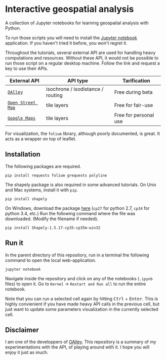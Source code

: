 # Interactive geospatial analysis

A collection of Jupyter notebooks for learning geospatial analysis with Python.

To run those scripts you will need to install the [Jupyter notebook](http://jupyter.org/) application.
If you haven't tried it before, you won't regret it.

Throughout the tutorials, several external API are used
for handling heavy computations and resources.
Without these API, it would not be possible to run those script on a regular desktop machine.
Follow the link and request a key to use their APIs.

External API | API type | Tarification
-----|----------|--------------
[`OAlley`](https://api.oalley.fr/) | isochrone / isodistance / routing | Free during beta
[`Open Street Map`](http://tile.openstreetmap.fr/) | tile layers | Free for fair-use
[`Google Maps`](https://developers.google.com/maps/?hl=fr) | tile layers | Free for personal use

For visualization, the `folium` library, although poorly documented, is great.
It acts as a wrapper on top of leaflet.

## Installation
The following packages are required.

```
pip install requests folium grequests polyline
```

The shapely package is also required in some advanced tutorials.
On Unix and Mac systems, install it with `pip`.
```
pip install shapely
```
On Windows, download the package [here](http://www.lfd.uci.edu/~gohlke/pythonlibs/#shapely) (`cp27` for python 2.7, `cp34` for python 3.4, etc.)
Run the following command where the file was downloaded. (Modify the filename if needed).

```
pip install Shapely-1.5.17-cp35-cp35m-win32
```


## Run it

In the parent directory of this repository, run in a terminal the following command
to open the local web-application.

```
jupyter notebook
```

Navigate inside the repository and click on any of the notebooks (`.ipynb` files) to open it.
Go to  `Kernel` -> `Restart and Run all` to run the entire notebook.

Note that you can run a selected cell again by hitting <kbd>Ctrl</kbd> + <kbd>Enter</kbd>.
This is highly convienient if you have made heavy API calls in the previous cell, but just want to update some parameters visualization in the currently selected cell.


## Disclaimer

I am one of the developpers of [OAlley](https://api.oalley.fr/).
This repository is a summary of my experimentations with the API, of playing around with it.
I hope you will enjoy it just as much.
